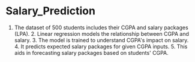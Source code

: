 # Salary_Prediction
1. The dataset of 500 students includes their CGPA and salary packages (LPA). 2. Linear regression models the relationship between CGPA and salary. 3. The model is trained to understand CGPA's impact on salary. 4. It predicts expected salary packages for given CGPA inputs. 5. This aids in forecasting salary packages based on students' CGPA.
